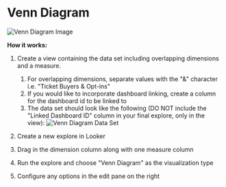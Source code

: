 #  Venn Diagram
![Venn Diagram Image](https://github.mlbam.net/EIS/eis-looker-custom-visualizations/blob/master/venn_diagram/venn_diagram.png)

**How it works:**
1. Create a view containing the data set including overlapping dimensions and a measure. 
    1. For overlapping dimensions, separate values with the "&" character i.e. "Ticket Buyers & Opt-ins" 
    2. If you would like to incorporate dashboard linking, create a column for the dashboard id to be linked to
    3. The data set should look like the following (DO NOT include the "Linked Dashboard ID" column in your final explore, only in the view):
    ![Venn Diagram Data Set](https://github.mlbam.net/EIS/eis-looker-custom-visualizations/blob/master/venn_diagram/venn_diagram_data_set.png)
    
2. Create a new explore in Looker
3. Drag in the dimension column along with one measure column
4. Run the explore and choose "Venn Diagram" as the visualization type
5. Configure any options in the edit pane on the right
